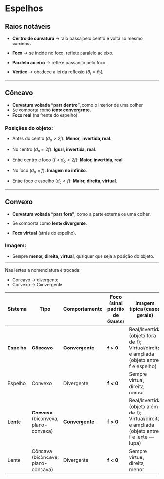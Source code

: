 # Espelhos

## Raios notáveis

- **Centro de curvatura** → raio passa pelo centro e volta no mesmo caminho.
    
- **Foco** → se incide no foco, reflete paralelo ao eixo.
    
- **Paralelo ao eixo** → reflete passando pelo foco.
    
- **Vértice** → obedece a lei da reflexão ($\theta_i = \theta_r$).
    

---

## Côncavo

- **Curvatura voltada “para dentro”**, como o interior de uma colher.
- Se comporta como **lente convergente**.
- **Foco real** (na frente do espelho).

### Posições do objeto:

- Antes do centro ($d_o > 2f$): **Menor, invertida, real**.
    
- No centro ($d_o = 2f$): **Igual, invertida, real**.
    
- Entre centro e foco ($f < d_o < 2f$): **Maior, invertida, real**.
    
- No foco ($d_o = f$): **Imagem no infinito**.
    
- Entre foco e espelho ($d_o < f$): **Maior, direita, virtual**.
    

---

## Convexo

- **Curvatura voltada “para fora”**, como a parte externa de uma colher.
    
- Se comporta como **lente divergente**.
    
- **Foco virtual** (atrás do espelho).
    

### Imagem:

- Sempre **menor, direita, virtual**, qualquer que seja a posição do objeto.

---

Nas lentes a nomenclatura é trocada:

- Concavo -> divergente
- Convexo -> Convergente

|Sistema|Tipo|Comportamento|Foco (sinal padrão de Gauss)|Imagem típica (casos gerais)|
|---|---|---|---|---|
|**Espelho**|**Côncavo**|**Convergente**|**f > 0**|Real/invertida (objeto fora de f); Virtual/direita e ampliada (objeto entre f e espelho)|
|Espelho|Convexo|Divergente|**f < 0**|Sempre virtual, direita, menor|
|**Lente**|**Convexa** (biconvexa, plano-convexa)|**Convergente**|**f > 0**|Real/invertida (objeto além de f); Virtual/direita e ampliada (objeto entre f e lente — lupa)|
|Lente|Côncava (bicôncava, plano-côncava)|Divergente|**f < 0**|Sempre virtual, direita, menor|